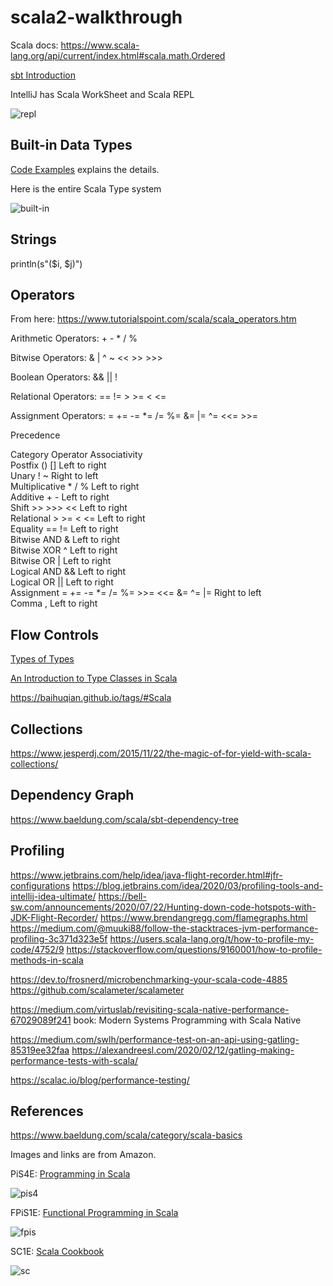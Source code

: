 # scala2-walkthrough

Scala docs: https://www.scala-lang.org/api/current/index.html#scala.math.Ordered

[sbt Introduction](sbt.md)

IntelliJ has Scala WorkSheet and Scala REPL

![repl](docs/scala_repl.png)

## Built-in Data Types
[Code Examples](src/main/scala/org/mytest/scala/walkthrough/S1_BuiltInDataTypes.scala)
explains the details.

Here is the entire Scala Type system

![built-in](docs/unified-types-diagram.svg)

## Strings
println(s"($i, $j)")

## Operators
From here: https://www.tutorialspoint.com/scala/scala_operators.htm

Arithmetic Operators: + - * / %

Bitwise Operators: & | ^ ~ << >> >>>

Boolean Operators: && || !

Relational Operators: == != > >= < <=

Assignment Operators: = += -= *= /= %= &= |= ^= <<= >>=

Precedence

Category 	Operator 	Associativity  
Postfix 	() [] 	Left to right  
Unary 	! ~ 	Right to left  
Multiplicative 	* / % 	Left to right  
Additive 	+ - 	Left to right  
Shift 	>> >>> << 	Left to right  
Relational 	> >= < <= 	Left to right  
Equality 	== != 	Left to right  
Bitwise AND 	& 	Left to right  
Bitwise XOR 	^ 	Left to right  
Bitwise OR 	| 	Left to right  
Logical AND 	&& 	Left to right  
Logical OR 	|| 	Left to right  
Assignment 	= += -= *= /= %= >>= <<= &= ^= |= 	Right to left  
Comma 	, 	Left to right  

## Flow Controls

[Types of Types](https://ktoso.github.io/scala-types-of-types/)

[An Introduction to Type Classes in Scala](https://medium.com/decisionbrain/an-introduction-to-type-classes-in-scala-790069926d07)

https://baihuqian.github.io/tags/#Scala

## Collections
https://www.jesperdj.com/2015/11/22/the-magic-of-for-yield-with-scala-collections/

## Dependency Graph

https://www.baeldung.com/scala/sbt-dependency-tree


## Profiling
https://www.jetbrains.com/help/idea/java-flight-recorder.html#jfr-configurations
https://blog.jetbrains.com/idea/2020/03/profiling-tools-and-intellij-idea-ultimate/
https://bell-sw.com/announcements/2020/07/22/Hunting-down-code-hotspots-with-JDK-Flight-Recorder/
https://www.brendangregg.com/flamegraphs.html
https://medium.com/@muuki88/follow-the-stacktraces-jvm-performance-profiling-3c371d323e5f
https://users.scala-lang.org/t/how-to-profile-my-code/4752/9
https://stackoverflow.com/questions/9160001/how-to-profile-methods-in-scala

https://dev.to/frosnerd/microbenchmarking-your-scala-code-4885
https://github.com/scalameter/scalameter

https://medium.com/virtuslab/revisiting-scala-native-performance-67029089f241
book: Modern Systems Programming with Scala Native

https://medium.com/swlh/performance-test-on-an-api-using-gatling-85319ee32faa
https://alexandreesl.com/2020/02/12/gatling-making-performance-tests-with-scala/

https://scalac.io/blog/performance-testing/




## References
https://www.baeldung.com/scala/category/scala-basics

Images and links are from Amazon.

PiS4E: [Programming in Scala](https://www.amazon.com/Programming-Scala-Martin-Odersky/dp/098153161X) 

![pis4](docs/programming_in_scala_4E.jpg)

FPiS1E: [Functional Programming in Scala](https://www.amazon.com/Functional-Programming-Scala-Paul-Chiusano/dp/1617290653)

![fpis](docs/functional_programming_in_scala_1E.jpg)

SC1E: [Scala Cookbook](https://www.amazon.com/Scala-Cookbook-Object-Oriented-Functional-Programming/dp/1449339611)

![sc](docs/scala_cookbook_1E.jpg)

